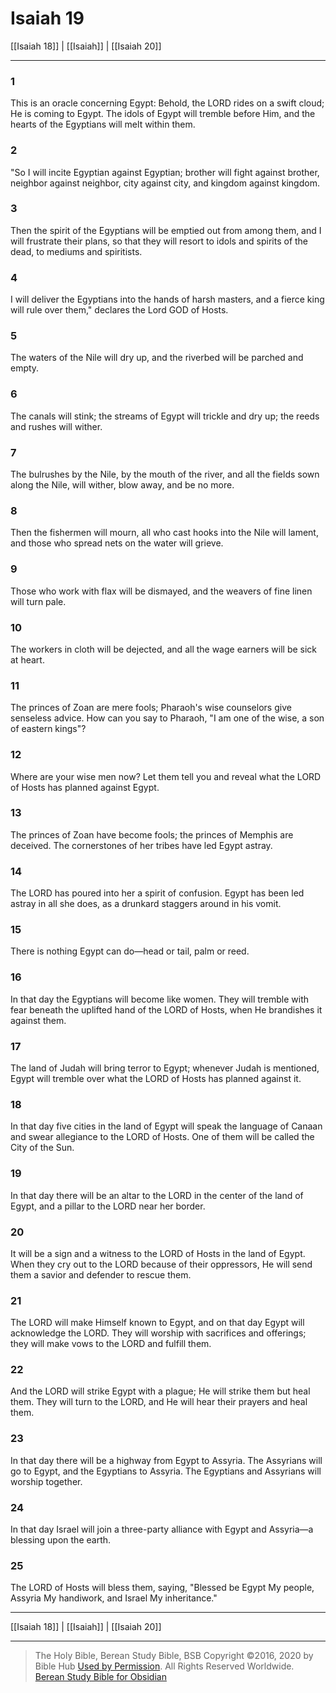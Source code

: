 # Isaiah 19

[[Isaiah 18]] | [[Isaiah]] | [[Isaiah 20]]

---

### 1
This is an oracle concerning Egypt: Behold, the LORD rides on a swift cloud; He is coming to Egypt. The idols of Egypt will tremble before Him, and the hearts of the Egyptians will melt within them.

### 2
"So I will incite Egyptian against Egyptian; brother will fight against brother, neighbor against neighbor, city against city, and kingdom against kingdom.

### 3
Then the spirit of the Egyptians will be emptied out from among them, and I will frustrate their plans, so that they will resort to idols and spirits of the dead, to mediums and spiritists.

### 4
I will deliver the Egyptians into the hands of harsh masters, and a fierce king will rule over them," declares the Lord GOD of Hosts.

### 5
The waters of the Nile will dry up, and the riverbed will be parched and empty.

### 6
The canals will stink; the streams of Egypt will trickle and dry up; the reeds and rushes will wither.

### 7
The bulrushes by the Nile, by the mouth of the river, and all the fields sown along the Nile, will wither, blow away, and be no more.

### 8
Then the fishermen will mourn, all who cast hooks into the Nile will lament, and those who spread nets on the water will grieve.

### 9
Those who work with flax will be dismayed, and the weavers of fine linen will turn pale.

### 10
The workers in cloth will be dejected, and all the wage earners will be sick at heart.

### 11
The princes of Zoan are mere fools; Pharaoh's wise counselors give senseless advice. How can you say to Pharaoh, "I am one of the wise, a son of eastern kings"?

### 12
Where are your wise men now? Let them tell you and reveal what the LORD of Hosts has planned against Egypt.

### 13
The princes of Zoan have become fools; the princes of Memphis are deceived. The cornerstones of her tribes have led Egypt astray.

### 14
The LORD has poured into her a spirit of confusion. Egypt has been led astray in all she does, as a drunkard staggers around in his vomit.

### 15
There is nothing Egypt can do—head or tail, palm or reed.

### 16
In that day the Egyptians will become like women. They will tremble with fear beneath the uplifted hand of the LORD of Hosts, when He brandishes it against them.

### 17
The land of Judah will bring terror to Egypt; whenever Judah is mentioned, Egypt will tremble over what the LORD of Hosts has planned against it.

### 18
In that day five cities in the land of Egypt will speak the language of Canaan and swear allegiance to the LORD of Hosts. One of them will be called the City of the Sun.

### 19
In that day there will be an altar to the LORD in the center of the land of Egypt, and a pillar to the LORD near her border.

### 20
It will be a sign and a witness to the LORD of Hosts in the land of Egypt. When they cry out to the LORD because of their oppressors, He will send them a savior and defender to rescue them.

### 21
The LORD will make Himself known to Egypt, and on that day Egypt will acknowledge the LORD. They will worship with sacrifices and offerings; they will make vows to the LORD and fulfill them.

### 22
And the LORD will strike Egypt with a plague; He will strike them but heal them. They will turn to the LORD, and He will hear their prayers and heal them.

### 23
In that day there will be a highway from Egypt to Assyria. The Assyrians will go to Egypt, and the Egyptians to Assyria. The Egyptians and Assyrians will worship together.

### 24
In that day Israel will join a three-party alliance with Egypt and Assyria—a blessing upon the earth.

### 25
The LORD of Hosts will bless them, saying, "Blessed be Egypt My people, Assyria My handiwork, and Israel My inheritance."

---

[[Isaiah 18]] | [[Isaiah]] | [[Isaiah 20]]

---

> The Holy Bible, Berean Study Bible, BSB
> Copyright &copy;2016, 2020 by Bible Hub
> [Used by Permission](https://berean.bible/terms.htm). All Rights Reserved Worldwide.
> [Berean Study Bible for Obsidian](https://github.com/gapmiss/berean-study-bible-for-obsidian)

